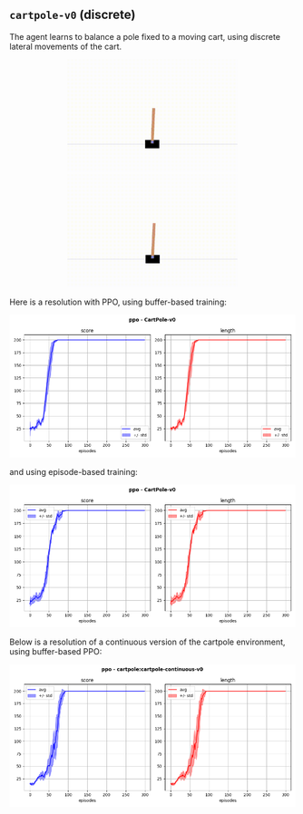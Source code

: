 ## `cartpole-v0` (discrete)

The agent learns to balance a pole fixed to a moving cart, using discrete lateral movements of the cart.

<p align="center">
  <img width="300" alt="" src="bad.gif">
  <img width="300" alt="" src="good.gif">
</p>

Here is a resolution with PPO, using buffer-based training:

<p align="center">
  <img width="700" alt="" src="ppo_buffer_discrete.png">
</p>

and using episode-based training:

<p align="center">
  <img width="700" alt="" src="ppo_episode_discrete.png">
</p>

Below is a resolution of a continuous version of the cartpole environment, using buffer-based PPO:

<p align="center">
  <img width="700" alt="" src="ppo_buffer_continuous.png">
</p>
